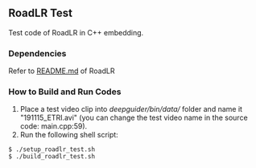 ## RoadLR Test

Test code of RoadLR in C++ embedding.

### Dependencies

Refer to [README.md](https://github.com/deepguider/DeepGuider/blob/master/src/roadlr/README.md) of RoadLR

### How to Build and Run Codes

1. Place a test video clip into _deepguider/bin/data/_ folder and name it "191115_ETRI.avi" (you can change the test video name in the source code: main.cpp:59).
2. Run the following shell script:
```
$ ./setup_roadlr_test.sh
$ ./build_roadlr_test.sh
```
